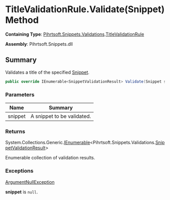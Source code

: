 # TitleValidationRule\.Validate\(Snippet\) Method

**Containing Type**: [Pihrtsoft.Snippets.Validations](../../README.md)\.[TitleValidationRule](../README.md)

**Assembly**: Pihrtsoft\.Snippets\.dll

## Summary

Validates a title of the specified [Snippet](../../../Snippet/README.md)\.

```csharp
public override IEnumerable<SnippetValidationResult> Validate(Snippet snippet)
```

### Parameters

| Name | Summary |
| ---- | ------- |
| snippet | A snippet to be validated\. |

### Returns

System\.Collections\.Generic\.[IEnumerable](https://docs.microsoft.com/en-us/dotnet/api/system.collections.generic.ienumerable-1)\<Pihrtsoft\.Snippets\.Validations\.[SnippetValidationResult](../../SnippetValidationResult/README.md)>

Enumerable collection of validation results\.

### Exceptions

[ArgumentNullException](https://docs.microsoft.com/en-us/dotnet/api/system.argumentnullexception)

**snippet** is `null`\.

